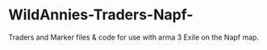 # WildAnnies-Traders-Napf-
Traders and Marker files &amp; code for use with arma 3 Exile on the Napf map.
